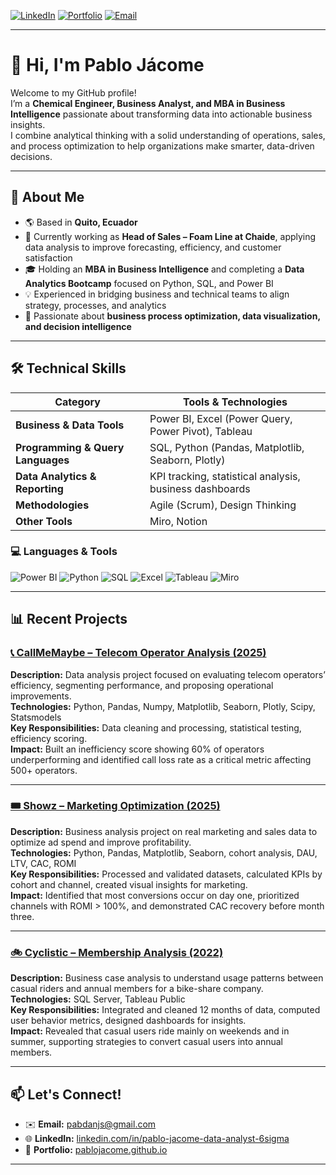 [![LinkedIn](https://img.shields.io/badge/LinkedIn-0077B5?style=flat&logo=linkedin&logoColor=white)](https://www.linkedin.com/in/pablo-jacome-data-analyst-6sigma)
[![Portfolio](https://img.shields.io/badge/Portfolio-000000?style=flat&logo=githubpages&logoColor=white)](https://pablojacome.github.io)
[![Email](https://img.shields.io/badge/Email-pabdanjs%40gmail.com-red?style=flat&logo=gmail&logoColor=white)](mailto:pabdanjs@gmail.com)

---

# 👋 Hi, I'm Pablo Jácome

Welcome to my GitHub profile!  
I’m a **Chemical Engineer, Business Analyst, and MBA in Business Intelligence** passionate about transforming data into actionable business insights.  
I combine analytical thinking with a solid understanding of operations, sales, and process optimization to help organizations make smarter, data-driven decisions.

---

## 🧭 About Me

- 🌎 Based in **Quito, Ecuador**  
- 💼 Currently working as **Head of Sales – Foam Line at Chaide**, applying data analysis to improve forecasting, efficiency, and customer satisfaction  
- 🎓 Holding an **MBA in Business Intelligence** and completing a **Data Analytics Bootcamp** focused on Python, SQL, and Power BI  
- 💡 Experienced in bridging business and technical teams to align strategy, processes, and analytics  
- 🚀 Passionate about **business process optimization, data visualization, and decision intelligence**

---

## 🛠️ Technical Skills

| Category | Tools & Technologies |
|-----------|----------------------|
| **Business & Data Tools** | Power BI, Excel (Power Query, Power Pivot), Tableau |
| **Programming & Query Languages** | SQL, Python (Pandas, Matplotlib, Seaborn, Plotly) |
| **Data Analytics & Reporting** | KPI tracking, statistical analysis, business dashboards |
| **Methodologies** | Agile (Scrum), Design Thinking |
| **Other Tools** | Miro, Notion |

### 💻 Languages & Tools
![Power BI](https://img.shields.io/badge/Power%20BI-F2C811?style=flat&logo=powerbi&logoColor=black)
![Python](https://img.shields.io/badge/Python-3776AB?style=flat&logo=python&logoColor=white)
![SQL](https://img.shields.io/badge/SQL-336791?style=flat&logo=postgresql&logoColor=white)
![Excel](https://img.shields.io/badge/Excel-217346?style=flat&logo=microsoftexcel&logoColor=white)
![Tableau](https://img.shields.io/badge/Tableau-E97627?style=flat&logo=tableau&logoColor=white)
![Miro](https://img.shields.io/badge/Miro-050038?style=flat&logo=miro&logoColor=yellow)


---

## 📊 Recent Projects

### [📞 CallMeMaybe – Telecom Operator Analysis (2025)](https://github.com/pablojacome/call-me-maybe)
**Description:** Data analysis project focused on evaluating telecom operators’ efficiency, segmenting performance, and proposing operational improvements.  
**Technologies:** Python, Pandas, Numpy, Matplotlib, Seaborn, Plotly, Scipy, Statsmodels  
**Key Responsibilities:** Data cleaning and processing, statistical testing, efficiency scoring.  
**Impact:** Built an inefficiency score showing 60% of operators underperforming and identified call loss rate as a critical metric affecting 500+ operators.

---

### [🎟️ Showz – Marketing Optimization (2025)](https://github.com/pablojacome/showz-marketing-analysis)
**Description:** Business analysis project on real marketing and sales data to optimize ad spend and improve profitability.  
**Technologies:** Python, Pandas, Matplotlib, Seaborn, cohort analysis, DAU, LTV, CAC, ROMI  
**Key Responsibilities:** Processed and validated datasets, calculated KPIs by cohort and channel, created visual insights for marketing.  
**Impact:** Identified that most conversions occur on day one, prioritized channels with ROMI > 100%, and demonstrated CAC recovery before month three.

---

### [🚲 Cyclistic – Membership Analysis (2022)](https://github.com/pablojacome/cyclistic-pj.github.io)
**Description:** Business case analysis to understand usage patterns between casual riders and annual members for a bike-share company.  
**Technologies:** SQL Server, Tableau Public  
**Key Responsibilities:** Integrated and cleaned 12 months of data, computed user behavior metrics, designed dashboards for insights.  
**Impact:** Revealed that casual users ride mainly on weekends and in summer, supporting strategies to convert casual users into annual members.

---

## 📫 Let's Connect!

- ✉️ **Email:** [pabdanjs@gmail.com](mailto:pabdanjs@gmail.com)  
- 🌐 **LinkedIn:** [linkedin.com/in/pablo-jacome-data-analyst-6sigma](https://www.linkedin.com/in/pablo-jacome-data-analyst-6sigma)  
- 💼 **Portfolio:** [pablojacome.github.io](https://pablojacome.github.io)  

---


